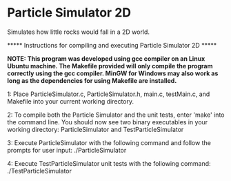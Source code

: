 # Particle Simulator 2D

Simulates how little rocks would fall in a 2D world. 

***** Instructions for compiling and executing Particle Simulator 2D *****

**NOTE: This program was developed using gcc compiler on an Linux Ubuntu machine. The Makefile provided will only compile the program correctly using the gcc compiler. MinGW for Windows may also work as long as the dependencies for using Makefile are installed.**

1: Place ParticleSimulator.c, ParticleSimulator.h, main.c, testMain.c, and Makefile into your current working directory.

2: To compile both the Particle Simulator and the unit tests, enter 'make' into the command line. You should now see two binary executables in your working directory: ParticleSimulator and TestParticleSimulator

3: Execute ParticleSimulator with the following command and follow the prompts for user input: ./ParticleSimulator 

4: Execute TestParticleSimulator unit tests with the following command: ./TestParticleSimulator
